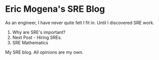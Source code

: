 # Eric Mogena's SRE Blog

As an engineer, I have never quite felt I fit in. Until I discovered SRE work.

1. Why are SRE's important?
2. Next Post - Hiring SREs.
3. SRE Mathematics



My SRE blog. All opinions are my own.
